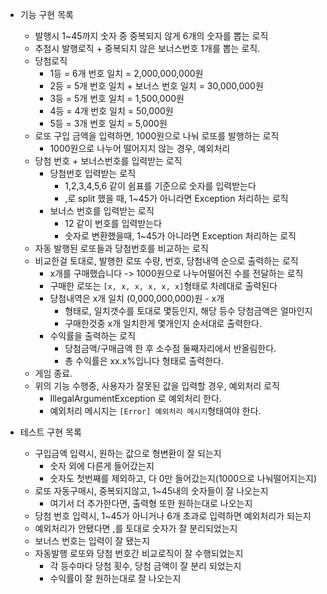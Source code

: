- 기능 구현 목록
    - 발행시 1~45까지 숫자 중 중복되지 않게 6개의 숫자를 뽑는 로직
    - 추첨시 발행로직 + 중복되지 않은 보너스번호 1개를 뽑는 로직.
    - 당첨로직
        - 1등 = 6개 번호 일치 = 2,000,000,000원
        - 2등 = 5개 번호 일치 + 보너스 번호 일치 = 30,000,000원
        - 3등 = 5개 번호 일치 = 1,500,000원
        - 4등 = 4개 번호 일치 = 50,000원
        - 5등 = 3개 번호 일치 = 5,000원
    - 로또 구입 금액을 입력하면, 1000원으로 나눠 로또를 발행하는 로직
        - 1000원으로 나누어 떨어지지 않는 경우, 예외처리
    - 당첨 번호 + 보너스번호를 입력받는 로직
        - 당첨번호 입력받는 로직
            - 1,2,3,4,5,6 같이 쉼표를 기준으로 숫자를 입력받는다
            - ,로 split 했을 때, 1~45가 아니라면 Exception 처리하는 로직
        - 보너스 번호를 입력받는 로직
            - 12 같이 번호를 입력받는다
            - 숫자로 변환했을때, 1~45가 아니라면 Exception 처리하는 로직
    - 자동 발행된 로또들과 당첨번호를 비교하는 로직
    - 비교한걸 토대로, 발행한 로또 수량, 번호, 당첨내역 순으로 출력하는 로직
        - x개를 구매했습니다 -> 1000원으로 나누어떨어진 수를 전달하는 로직
        - 구매한 로또는 ``[x, x, x, x, x, x]``형태로 차례대로 출력된다
        - 당첨내역은 x개 일치 (0,000,000,000)원 - x개
            - 형태로, 일치갯수를 토대로 몇등인지, 해당 등수 당첨금액은 얼마인지
            - 구매한것중 x개 일치한게 몇개인지 순서대로 출력한다.
        - 수익률을 출력하는 로직
            - 당첨금액/구매금액 한 후 소수점 둘째자리에서 반올림한다.
            - 총 수익률은 xx.x%입니다 형태로 출력한다.
    - 게임 종료.
    - 위의 기능 수행중, 사용자가 잘못된 값을 입력할 경우, 예외처리 로직
        - IllegalArgumentException 로 예외처리 한다.
        - 예외처리 메시지는 ```[Error] 예외처리 메시지```형태여야 한다.



- 테스트 구현 목록
    - 구입금액 입력시, 원하는 값으로 형변환이 잘 되는지
        - 숫자 외에 다른게 들어갔는지
        - 숫자도 첫번째를 제외하고, 다 0만 들어갔는지(1000으로 나눠떨어지는지)
    - 로또 자동구매시, 중복되지않고, 1~45내의 숫자들이 잘 나오는지
        - 여기서 더 추가한다면, 출력형 또한 원하는대로 나오는지
    - 당첨 번호 입력시, 1~45가 아니거나 6개 초과로 입력하면 예외처리가 되는지
    - 예외처리가 안됐다면 ,를 토대로 숫자가 잘 분리되었는지
    - 보너스 번호는 입력이 잘 됐는지
    - 자동발행 로또와 당첨 번호간 비교로직이 잘 수행되었는지
        - 각 등수마다 당첨 횟수, 당첨 금액이 잘 분리 되었는지
        - 수익률이 잘 원하는대로 잘 나오는지
